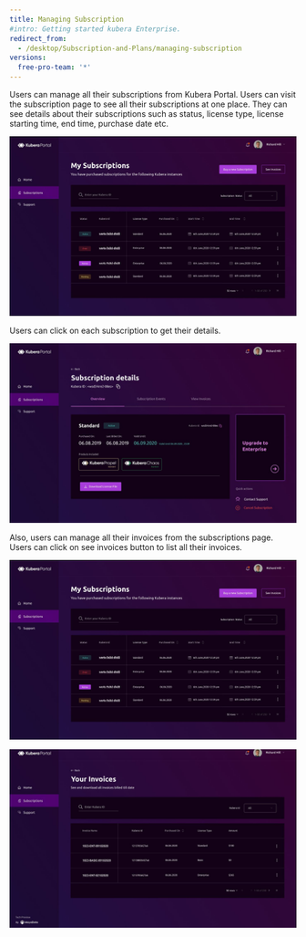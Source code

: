 ```yaml
---
title: Managing Subscription 
#intro: Getting started kubera Enterprise.
redirect_from:
  - /desktop/Subscription-and-Plans/managing-subscription
versions:
  free-pro-team: '*'
---
```


Users can manage all their subscriptions from Kubera Portal. Users can visit the subscription page to see all their subscriptions at one place. They can see details about their subscriptions such as status, license type, license starting time, end time, purchase date etc. 

<a href="/assets/images/Portal10.JPG" target="_blank"><img class="image-with-border" src="/assets/images/Portal10.JPG"></a>

Users can click on each subscription to get their details.

<a href="/assets/images/Portal11.JPG" target="_blank"><img class="image-with-border" src="/assets/images/Portal11.JPG"></a>

Also, users can manage all their invoices from the subscriptions page. Users can click on see invoices button to list all their invoices.

<a href="/assets/images/Portal10.JPG" target="_blank"><img class="image-with-border" src="/assets/images/Portal10.JPG"></a>

<a href="/assets/images/Portal12.JPG" target="_blank"><img class="image-with-border" src="/assets/images/Portal12.JPG"></a>

